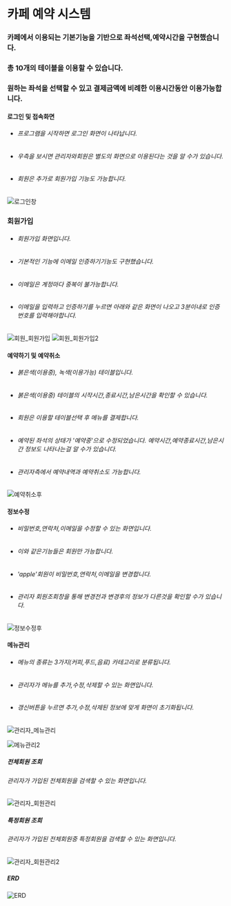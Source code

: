 # 카페 예약 시스템

### 카페에서 이용되는 기본기능을 기반으로 좌석선택,예약시간을 구현했습니다.
### 총 10개의 테이블을 이용할 수 있습니다.
### 원하는 좌석을 선택할 수 있고 결제금액에 비례한 이용시간동안 이용가능합니다.

#### 로그인 및 접속화면
*  ###### 프로그램을 시작하면 로그인 화면이 나타납니다. 
*  ###### 우측을 보시면 관리자와회원은 별도의 화면으로 이용된다는 것을 알 수가 있습니다.
*  ###### 회원은 추가로 회원가입 기능도 가능합니다.
![로그인창](https://user-images.githubusercontent.com/49363880/103593222-90bcfe80-4f38-11eb-97de-e804ac4680b2.JPG)

### 회원가입
*  ###### 회원가입 화면입니다.
*  ###### 기본적인 기능에 이메일 인증하기기능도 구현했습니다.
*  ###### 이메일은 계정마다 중복이 불가능합니다.
*  ###### 이메일을 입력하고 인증하기를 누르면 아래와 같은 화면이 나오고 3분이내로 인증번호를 입력해야합니다.
![회원_회원가입](https://user-images.githubusercontent.com/49363880/103505895-c4e3e100-4e9e-11eb-9837-5c1112560bc9.jpg)
![회원_회원가입2](https://user-images.githubusercontent.com/49363880/103505902-c6ada480-4e9e-11eb-9b86-b1f3a7ff422c.jpg)



#### 예약하기 및 예약취소
*  ###### 붉은색(이용중), 녹색(이용가능) 테이블입니다. 
*  ###### 붉은색(이용중) 테이블의 시작시간,종료시간,남은시간을 확인할 수 있습니다.
*  ###### 회원은  이용할 테이블선택 후 메뉴를 결제합니다.
*  ###### 예약된 좌석의 상태가 '예약중'으로 수정되었습니다.  예약시간,예약종료시간,남은시간 정보도 나타나는걸 알 수가 있습니다.
*  ###### 관리자측에서 예약내역과 예약취소도 가능합니다.



![예약취소후](https://user-images.githubusercontent.com/49363880/103598620-68d49780-4f46-11eb-9a9d-d5f8cdf76b34.jpg)

#### 정보수정

*  ###### 비밀번호,연락처,이메일을 수정할 수 있는 화면입니다.
*  ###### 이와 같은기능들은 회원만 가능합니다.
*  ###### 'apple'회원이 비밀번호,연락처,이메일을 변경합니다.
*  ###### 관리자 회원조회창을 통해 변경전과 변경후의 정보가 다른것을 확인할 수가 있습니다.
![정보수정후](https://user-images.githubusercontent.com/49363880/103599465-89055600-4f48-11eb-9bf8-b4944f706407.JPG)



#### 메뉴관리
*  ###### 메뉴의 종류는  3가지(커피,푸드,음료) 카테고리로 분류됩니다.
*  ###### 관리자가 메뉴를 추가,수정,삭제할 수 있는 화면입니다.
*  ###### 갱신버튼을 누르면 추가,수정,삭제된 정보에 맞게 화면이 초기화됩니다.

![관리자_메뉴관리](https://user-images.githubusercontent.com/49363880/103504053-a8917580-4e99-11eb-882b-84a367da7737.jpg)

![메뉴관리2](https://user-images.githubusercontent.com/49363880/103595698-733f6300-4f3f-11eb-99db-15fe10563496.jpg)

##### 전체회원 조회
###### 관리자가 가입된 전체회원을 검색할 수 있는 화면입니다.
![관리자_회원관리](https://user-images.githubusercontent.com/49363880/103505900-c6ada480-4e9e-11eb-8328-3b6f71ff2b72.jpg)
##### 특정회원 조회
###### 관리자가 가입된 전체회원중 특정회원을 검색할 수 있는 화면입니다.
![관리자_회원관리2](https://user-images.githubusercontent.com/49363880/103505899-c6150e00-4e9e-11eb-9ebe-d4dac61ed312.jpg)


##### ERD
![ERD](https://user-images.githubusercontent.com/49363880/103601697-8fe29780-4f4d-11eb-9305-a79b6d3b5059.jpg)

